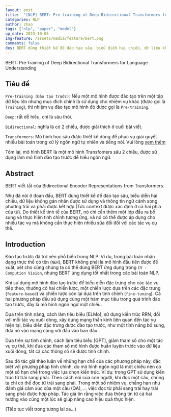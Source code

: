 ```yaml
---
layout: post
title:  "[NLP] BERT: Pre-training of Deep Bidirectional Transformers for Language Understanding"
categories: NLP
author: zhao
tags: ["nlp", "paper", "model"]
up_date: 2023-10-05
img-feature: /assets/media/feature/bert.png
comments: false
des: BERT dùng thiết kể để đào tạo sâu, biểu diễn hai chiều, dữ liệu không gán nhãn được sử dụng và thông tin ngữ cảnh song phương trái và phải được kết hợp (Tức context được xác định ở cả hai phía của từ)
---
```


BERT: Pre-training of Deep Bidirectional Transformers for Language Understanding

## Tiêu đề
`Pre-training (Đào tạo trước)`: Nếu một mô hình được đào tạo trên một tập dữ liệu lớn nhưng mục đích chính là sử dụng cho nhiệm vụ khác (được gọi là `Training`), thì nhiệm vụ đào tạo mô hình đó được gọi là `Pre-training`.

`Deep`: rất dễ hiểu, chỉ là sâu thôi.

`Bidirectional`: nghĩa là có 2 chiều, được giải thích ở cuối bài viết.

`Transformers`: Mô hình học sâu được thiết kế dùng để phục vụ giải quyết nhiều bài toán trong xử lý ngôn ngữ tự nhiên và tiếng nói. Vui lòng [xem thêm]()

Tóm lại, mô hình BERT là một mô hình Transfomers sâu 2 chiều, được sử dụng làm mô hình đào tạo trước để hiểu ngôn ngữ.

## Abstract
BERT viết tắt của Bidirectional Encoder Representations from Transformers.

Như đã nói ở đoạn đầu, BERT dùng thiết kể để đào tạo sâu, biểu diễn hai chiều, dữ liệu không gán nhãn được sử dụng và thông tin ngữ cảnh song phương trái và phải được kết hợp (Tức context được xác định ở cả hai phía của từ). Do thiết kế tinh tế của BERT, nó chỉ cần thêm một lớp đầu ra bổ sung và thực hiện tinh chỉnh tương ứng, và nó có thể được áp dụng cho nhiểu tác vụ mà không cần thực hiên nhiều sửa đổi đối với các tác vụ cụ thể.

## Introduction
Đào tạo trước đã trở nên phổ biến trong NLP. Ví dụ, trong bài toán nhận dạng thực thể có tên (`NER`), BERT không phải là mô hình đầu tiên được đề xuất, xét cho cùng chúng ta có thể dùng BERT ứng dụng trong `CV - Compution Vision`, nhưng BERT ứng dụng tốt nhất trong các bài toán NLP.

Khi sử dụng mô hình đào tạo trước để biểu diễn đặc trưng cho các tác vụ tiếp theo, thường có hai chiến lược, một chiến lược dựa trên các đặc trưng (`feature-based`) và chiến lược còn lại dựa trên tinh chỉnh (`fine-tuning`). Cả hai phương pháp đều sử dụng cùng một hàm mục tiêu trong quá trình đào tạo trước, đây là mô hình ngôn ngữ một chiều.

Dựa trên tính năng, cách làm tiêu biểu [ELMo], sử dụng kiến trúc RRN, đối với mỗi tác vụ xuôi dòng, xây dựng mạng thần kinh liên quan đến tác vụ hiện tại, biểu diễn đặc trưng được đào tạo trước, như một tính năng bổ sung, đưa nó vào mạng cùng với đầu vào ban đầu.

Dựa trên sự tinh chỉnh, cách làm tiêu biểu [GPT], giảm tham số cho một tác vụ cụ thể, khi đưa các tham số mô hình được huấn luyện trước vào dữ liệu xuôi dòng, tất cả các thông số sẽ được tinh chinh.

Sau đó tác giả thảo luận về những hạn chế của các phương pháp này, đặc biêt với phương pháp tinh chỉnh, do mô hình ngôn ngữ là một chiều nên có một số hạn chế trong việc lựa chọn kiến trúc. Ví dụ: trong GPT sử dụng kiến trúc từ trái sang phải. Theo cách nói của con người, khi đọc một câu, chúng ta chỉ có thể đọc từ trái sang phải. Trong một số nhiệm vụ, chẳng hạn như đánh giá cảm xúc của một câu (QA), ... việc đọc từ phải sang trái hay trái sang phải được hợp pháp. Tác giả tin rằng việc đưa thông tin từ cả hai hướng vào cùng một lúc sẽ giúp nâng cao hiệu quả thực hiện.

(Tiếp tục viết trong tương lai xa...)



